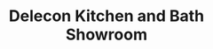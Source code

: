 ---
title: "Delecon Kitchen and Bath Showroom"
url: /springville/delecon-kitchen-and-bath-showroom/
shop: Küchen
---